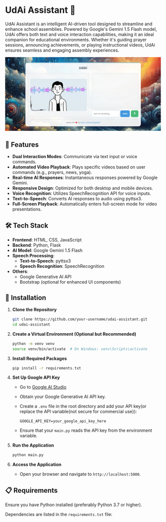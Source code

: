 # UdAi Assistant 🤖

UdAi Assistant is an intelligent AI-driven tool designed to streamline and enhance school assemblies. Powered by Google's Gemini 1.5 Flash model, UdAi offers both text and voice interaction capabilities, making it an ideal companion for educational environments. Whether it's guiding prayer sessions, announcing achievements, or playing instructional videos, UdAi ensures seamless and engaging assembly experiences.

![UdAi Interface](https://github.com/INTROX-AI/INTROX-AI/blob/eceefd0da19781bd943052b117ad97ed3fea77e1/assets/screenshotudai.jpeg)

## 🌟 Features

- **Dual Interaction Modes**: Communicate via text input or voice commands.
- **Automated Video Playback**: Plays specific videos based on user commands (e.g., prayers, news, yoga).
- **Real-time AI Responses**: Instantaneous responses powered by Google Gemini.
- **Responsive Design**: Optimized for both desktop and mobile devices.
- **Voice Recognition**: Utilizes SpeechRecognition API for voice inputs.
- **Text-to-Speech**: Converts AI responses to audio using pyttsx3.
- **Full-Screen Playback**: Automatically enters full-screen mode for video presentations.

## 🛠️ Tech Stack

- **Frontend**: HTML, CSS, JavaScript
- **Backend**: Python, Flask
- **AI Model**: Google Gemini 1.5 Flash
- **Speech Processing**:
  - **Text-to-Speech**: pyttsx3
  - **Speech Recognition**: SpeechRecognition
- **Others**:
  - Google Generative AI API
  - Bootstrap (optional for enhanced UI components)

## 🚀 Installation

1. **Clone the Repository**

   ```bash
   git clone https://github.com/your-username/udai-assistant.git
   cd udai-assistant
   ```

2. **Create a Virtual Environment (Optional but Recommended)**

   ```bash
   python -m venv venv
   source venv/bin/activate  # On Windows: venv\Scripts\activate
   ```

3. **Install Required Packages**

   ```bash
   pip install -r requirements.txt
   ```

4. **Set Up Google API Key**

   - Go to [Google AI Studio](https://aistudio.google.com/)
   - Obtain your Google Generative AI API key.
   - Create a `.env` file in the root directory and add your API key(or replace the API variable{not secure for commercial use}):

     ```env
     GOOGLE_API_KEY=your_google_api_key_here
     ```

   - Ensure that your `main.py` reads the API key from the environment variable.

5. **Run the Application**

   ```bash
   python main.py
   ```

6. **Access the Application**

   - Open your browser and navigate to `http://localhost:5000`.

## 📋 Requirements

Ensure you have Python installed (preferably Python 3.7 or higher).

Dependencies are listed in the `requirements.txt` file:

